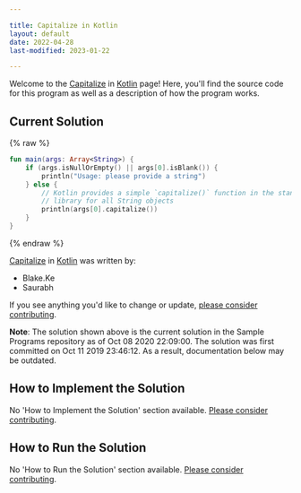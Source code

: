 ```yaml
---

title: Capitalize in Kotlin
layout: default
date: 2022-04-28
last-modified: 2023-01-22

---
```


Welcome to the [Capitalize](https://sampleprograms.io/projects/capitalize) in [Kotlin](https://sampleprograms.io/languages/kotlin) page! Here, you'll find the source code for this program as well as a description of how the program works.

## Current Solution

{% raw %}

```kotlin
fun main(args: Array<String>) {
    if (args.isNullOrEmpty() || args[0].isBlank()) {
        println("Usage: please provide a string")
    } else {
        // Kotlin provides a simple `capitalize()` function in the standard
        // library for all String objects
        println(args[0].capitalize())
    }
}
```

{% endraw %}

[Capitalize](https://sampleprograms.io/projects/capitalize) in [Kotlin](https://sampleprograms.io/languages/kotlin) was written by:

- Blake.Ke
- Saurabh

If you see anything you'd like to change or update, [please consider contributing](https://github.com/TheRenegadeCoder/sample-programs).

**Note**: The solution shown above is the current solution in the Sample Programs repository as of Oct 08 2020 22:09:00. The solution was first committed on Oct 11 2019 23:46:12. As a result, documentation below may be outdated.

## How to Implement the Solution

No 'How to Implement the Solution' section available. [Please consider contributing](https://github.com/TheRenegadeCoder/sample-programs-website).

## How to Run the Solution

No 'How to Run the Solution' section available. [Please consider contributing](https://github.com/TheRenegadeCoder/sample-programs-website).